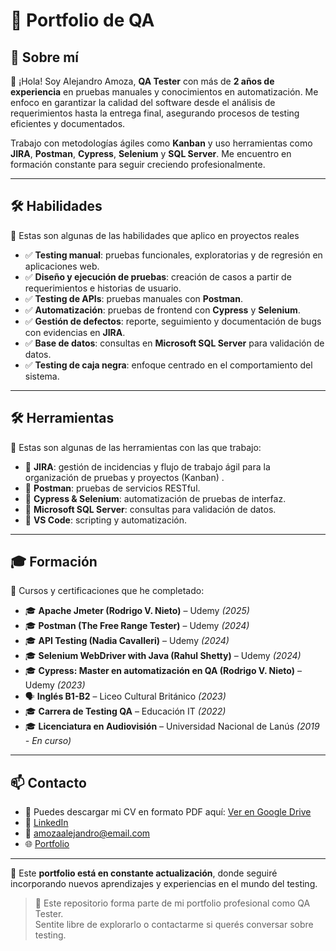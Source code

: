 # 📌 Portfolio de QA

## 👤 Sobre mí

👋 ¡Hola! Soy Alejandro Amoza, **QA Tester** con más de **2 años de experiencia** en pruebas manuales y conocimientos en automatización. Me enfoco en garantizar la calidad del software desde el análisis de requerimientos hasta la entrega final, asegurando procesos de testing eficientes y documentados.

Trabajo con metodologías ágiles como **Kanban** y uso herramientas como **JIRA**, **Postman**, **Cypress**, **Selenium** y **SQL Server**. Me encuentro en formación constante para seguir creciendo profesionalmente.

---

## 🛠 Habilidades
📌 Estas son algunas de las habilidades que aplico en proyectos reales

- ✅ **Testing manual**: pruebas funcionales, exploratorias y de regresión en aplicaciones web.
- ✅ **Diseño y ejecución de pruebas**: creación de casos a partir de requerimientos e historias de usuario.
- ✅ **Testing de APIs**: pruebas manuales con **Postman**.
- ✅ **Automatización**: pruebas de frontend con **Cypress** y **Selenium**.
- ✅ **Gestión de defectos**: reporte, seguimiento y documentación de bugs con evidencias en **JIRA**.
- ✅ **Base de datos**: consultas en **Microsoft SQL Server** para validación de datos.
- ✅ **Testing de caja negra**: enfoque centrado en el comportamiento del sistema.

---

## 🛠 Herramientas
📌 Estas son algunas de las herramientas con las que trabajo:

- 🔹 **JIRA**: gestión de incidencias y flujo de trabajo ágil para la organización de pruebas y proyectos (Kanban) .
- 🔹 **Postman**: pruebas de servicios RESTful.
- 🔹 **Cypress & Selenium**: automatización de pruebas de interfaz.
- 🔹 **Microsoft SQL Server**: consultas para validación de datos.
- 🔹 **VS Code**: scripting y automatización.

---

## 🎓 Formación
📌 Cursos y certificaciones que he completado:

- 🎓 **Apache Jmeter (Rodrigo V. Nieto)** – Udemy *(2025)*
- 🎓 **Postman (The Free Range Tester)** – Udemy *(2024)*
- 🎓 **API Testing (Nadia Cavalleri)** – Udemy *(2024)*
- 🎓 **Selenium WebDriver with Java (Rahul Shetty)** – Udemy *(2024)*
- 🎓 **Cypress: Master en automatización en QA (Rodrigo V. Nieto)** – Udemy *(2023)*
- 🗣 **Inglés B1-B2** – Liceo Cultural Británico *(2023)*
- 🎓 **Carrera de Testing QA** – Educación IT *(2022)*
- 🎓 **Licenciatura en Audiovisión** – Universidad Nacional de Lanús *(2019 - En curso)*

---

## 📫 Contacto

- 📌 Puedes descargar mi CV en formato PDF aquí: [Ver en Google Drive](https://drive.google.com/drive/u/1/folders/15WaMY_9IG9rJGOgr3iDB8Zst75mQf-Nh)
- 💼 [LinkedIn](https://www.linkedin.com/in/alejandro-amoza)
- 📧 [amozaalejandro@email.com](mailto:amozaalejandro@email.com)
- 🌐 [Portfolio](https://alejandro-amoza.github.io/portfolio)

---


📌 Este **portfolio está en constante actualización**, donde seguiré incorporando nuevos aprendizajes y experiencias en el mundo del testing.



>  💬 Este repositorio forma parte de mi portfolio profesional como QA Tester.  
Sentite libre de explorarlo o contactarme si querés conversar sobre testing.  

